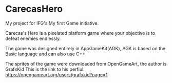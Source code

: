 # CarecasHero
My project for IFG's My first Game initiative.

Carecas's Hero is a pixelated platform game where your objective is to defeat enemies endlessly.

The game was designed entirely in AppGameKit(AGK), AGK is based on the Basic language and can also use C++

The sprites of the game were downloaded from OpenGameArt, the author is GrafxKid
This is the link to his perfiul: https://opengameart.org/users/grafxkid?page=1
